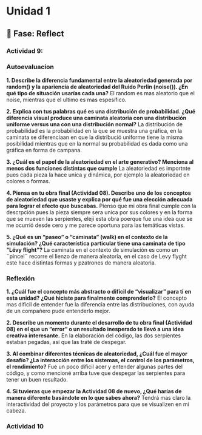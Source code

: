 # Unidad 1

## 🤔 Fase: Reflect

### Actividad 9: 
### Autoevaluacion

**1. Describe la diferencia fundamental entre la aleatoriedad generada por random() y la apariencia de aleatoriedad del Ruido Perlin (noise()). ¿En qué tipo de situación usarías cada una?**
El random es mas aleatorio que el noise, mientras que el ultimo es mas espesífico.

**2. Explica con tus palabras qué es una distribución de probabilidad. ¿Qué diferencia visual produce una caminata aleatoria con una distribución uniforme versus una con una distribución normal?**
La distribución de probabilidad es la probabilidad en la que se muestra una gráfica, en la caminata se diferenciaan en que la distribució uniforme tiene la misma posibilidad mientras que en la normal su probabilidad es dada como una gráfica en forma de campana.

**3. ¿Cuál es el papel de la aleatoriedad en el arte generativo? Menciona al menos dos funciones distintas que cumple**
La aleatoriedad es importnte pues cada pieza la hace unica y dinámica, por ejemplo la aleatoriedad en colores o formas.

**4. Piensa en tu obra final (Actividad 08). Describe uno de los conceptos de aleatoriedad que usaste y explica por qué fue una elección adecuada para lograr el efecto que buscabas.**
Pienso que mi obra final cumple con la descrpción pues la pieza siempre sera unica por sus colores y en la forma que se mueven las serpientes, elejí esta obra poerque fue una idea que se me ocurrió desde cero y me parece oportuna para las temáticas vistas.

**5. ¿Qué es un “paseo” o “caminata” (walk) en el contexto de la simulación? ¿Qué característica particular tiene una caminata de tipo “Lévy flight”?**
La caminata en el contexto de simulación es como un ¨pincel¨ recorre el lienzo de manera aleatoria, en el caso de Levy flyght este hace distintas formas y pzatrones de manera aleatoria.

### Reflexión

**1. ¿Cuál fue el concepto más abstracto o difícil de “visualizar” para ti en esta unidad? ¿Qué hiciste para finalmente comprenderlo?**
El concepto mas dificil de entender fue la diferencia entre las distribuciones, con ayuda de un compañero pude entenderlo mejor.

**2. Describe un momento durante el desarrollo de tu obra final (Actividad 08) en el que un “error” o un resultado inesperado te llevó a una idea creativa interesante.**
En la elaboración del código, las dos serpientes estaban pegadas, así que las traté de despegar.

**3. Al combinar diferentes técnicas de aleatoriedad, ¿Cuál fue el mayor desafío? ¿La interacción entre los sistemas, el control de los parámetros, el rendimiento?**
Fue un poco dificil acer y entender algunas partes del código, y como mencioné arriba tuve que despegar las serpientes para tener un buen resultado.

**4. Si tuvieras que empezar la Actividad 08 de nuevo, ¿Qué harías de manera diferente basándote en lo que sabes ahora?**
Tendrá mas claro la interactividad del proyecto y los parámetros para que se visualizen en mi cabeza.

### Actividad 10
###
 
